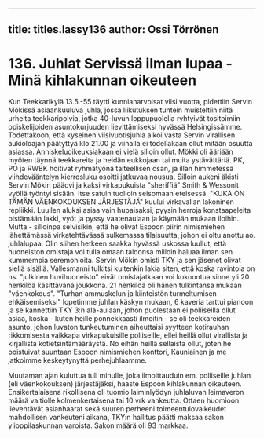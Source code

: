 
---

title: titles.lassy136
author: Ossi Törrönen
---


    
# 136. Juhlat Servissä ilman lupaa - Minä kihlakunnan oikeuteen

Kun Teekkarikylä 13.5.-55 täytti kunnianarvoisat viisi vuotta, pidettiin Servin Mökissä asiaankuuluva juhla, jossa liikutuksen 
tuntein muisteltiin niitä urheita teekkaripolvia, jotka 40-luvun loppupuolella ryhtyivät tositoimiin opiskelijoiden 
asuntokurjuuden lievittämiseksi hyvässä Helsingissämme. Todettakoon, että kyseinen viisivuotisjuhla alkoi vasta Servin 
virallisen aukioloajan päätyttyä klo 21.00 ja viinalla ei todellakaan ollut mitään osuutta asiassa. Anniskeluoikeuksiakaan ei 
vielä silloin ollut. Mökki oli ääriään myöten täynnä teekkareita ja heidän eukkojaan tai muita ystävättäriä. PK, PO ja RWBK 
hoitivat ryhmätyönä taiteellisen osan, ja illan himmetessä viihdevääntelyn kierrosluku osoitti jatkuvaa nousua. Silloin aukeni 
äkisti Servin Mökin pääovi ja kaksi virkapukuista "sheriffiä" Smith & Wessonit vyöllä työntyi sisään. Itse satuin tuolloin 
seisomaan eteisessä. "KUKA ON TÄMÄN VÄENKOKOUKSEN JÄRJESTÄJÄ" kuului virkavallan lakoninen repliikki. 
Luullen aluksi asiaa vain hupaisaksi, pyysin herroja konstaapeleita pistämään lakki, vyöt ja pyssy vaatenaulaan ja käymään 
mukaan iloihin. Mutta - silloinpa selvisikin, että he olivat Espoon piirin nimismiehen lähettämässä virkatehtävässä sulkemassa 
tilaisuutta, johon ei oltu anottu ao. juhlalupaa. Olin siihen hetkeen saakka hyvässä uskossa luullut, että huoneiston omistaja voi 
tulla omaan taloonsa milloin haluaa ilman sen kummempia seremonioita. Servin Mökin omisti TKY ja sen jäsenet olivat siellä 
sisällä. Vallesmanni tulkitsi kuitenkin lakia siten, että koska ravintola on ns. "julkinen huvihuoneisto" eivät omistajatkaan voi 
kokoontua sinne yli 20 henkilöä käsittävänä joukkona. 21 henkilöä oli hänen tulkintansa mukaan "väenkokous". "Turhan 
ammuskelun ja kiinteistön turmeltumisen ehkäisemiseksi" lopetimme juhlan käskyn mukaan, 6 kaveria tarttui pianoon ja se 
kannettiin TKY 3:n ala-aulaan, johon puolestaan ei poliiseilla ollut asiaa, koska - kuten heille ponnekkaasti ilmoitin - se oli 
teekkareiden asunto, johon luvaton tunkeutuminen aiheuttaisi syytteen kotirauhan rikkomisesta vaikkapa virkapukuisille 
poliiseille, ellei heillä ollut virallista ja kirjallista kotietsintämääräystä. No eihän heillä sellaista ollut, joten he poistuivat 
suuntaan Espoon nimismiehen konttori, Kauniainen ja me jatkoimme keskeytynyttä perhejuhlaamme.

Muutaman ajan kuluttua tuli minulle, joka ilmoittauduin em. poliiseille juhlan (eli väenkokouksen) järjestäjäksi, haaste 
Espoon kihlakunnan oikeuteen. Ensikertalaisena rikollisena oli tuomio laiminlyödyn juhlaluvan leimaveron määrä valtiolle 
kolmenkertaisena tai 10 vrk vankeutta. Ottaen huomioon lieventävät asianhaarat sekä suuren perheeni toimeentulovaikeudet 
mahdollisen vankeuteni aikana, TKY:n hallitus päätti maksaa sakon ylioppilaskunnan varoista. Sakon määrä oli 93 markkaa.


